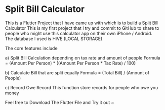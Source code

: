 # Split Bill Calculator

This is a Flutter Project that I have came up with which is to build a Split Bill Calculator
This is my first project that I try and commit to GitHub to share to people who might use this
calculator app on their own iPhone / Android. The database I used is HIVE (LOCAL STORAGE)


The core features include 

a) Split Bill Calculation depending on tax rate and amount of people
Formula = (Amount Per Person) * ((Amount Per Person * Tax Rate) / 100)

b) Calculate Bill that are split equally 
Formula = (Total Bill) / (Amount of People)

c) Record Owe Record
This function store records for people who owe you money 

Feel free to Download The Flutter File and Try it out ~

